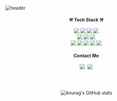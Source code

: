 ![header](https://capsule-render.vercel.app/api?type=waving&color=auto&height=180&section=header&text=Kyong's%20Github&fontSize=40)

<h4 align="center">⚒ Tech Stack ⚒</h3>
<p align="center">
  <div align="center">
    <img src="https://img.shields.io/badge/C++-00599C?style=flat&logo=cplusplus&logoColor=white"/>
    <img src="https://img.shields.io/badge/Linux-FCC624?style=flat&logo=Linux&logoColor=black"/>
    <img src="https://img.shields.io/badge/Python-3766AB?style=flat-square&logo=Python&logoColor=white"/>
    <img src="https://img.shields.io/badge/Java-007396?style=flat-square&logo=Java&logoColor=white"/>
  </div>
  
  <div align="center">
     <img src="https://img.shields.io/badge/MySQL-4479A1?style=flat-square&logo=MySQL&logoColor=white"/>
  <img src="https://img.shields.io/badge/Oracle-F80000?style=flat-square&logo=Oracle&logoColor=white"/>
  <img src="https://img.shields.io/badge/PostgresSQL-4169E1?style=flat-square&logo=PostgreSQL&logoColor=white"/>
  </div>
  
  
  <div align="center">
    <img src="https://img.shields.io/badge/Javascript-ffb13b?style=flat-square&logo=javascript&logoColor=white"/>
  <img src="https://img.shields.io/badge/TypeScript-3178C6?style=flat-square&logo=TypeScript&logoColor=white"/>
  <img src="https://img.shields.io/badge/Node.js-339933?style=flat-square&logo=Node.js&logoColor=white"/>
  <img src="https://img.shields.io/badge/Docker-2496ED?style=flat-square&logo=Docker&logoColor=white"/>
  <img src="https://img.shields.io/badge/AWS-232F3E?style=flat-square&logo=AmazonAWS&logoColor=white"/>
</div>
</p>

<h4 align="center"> Contact Me  </h3>
<p align="center">
<!--   <a href="https://velog.io/@hyeinisfree"><img src="https://img.shields.io/badge/Tech%20Blog-11B48A?style=flat-square&logo=Vimeo&logoColor=white&link=https://velog.io/@hyeinisfree"/></a>&nbsp -->
  <a href="[https://www.instagram.com/dev.dobby/](https://www.linkedin.com/in/kyongshik-lee-1213881a5/)"><img src="https://img.shields.io/badge/LinkedIn-0a66c2?style=flat-square&logo=LinkedIn&logoColor=white&link=https://www.instagram.com/hye_inisfree/"/></a>&nbsp
  <a href="mailto:kyongshikl@gmail.com"><img src="https://img.shields.io/badge/Gmail-ea4335?style=flat-square&logo=Gmail&logoColor=white&link=kimhyein7110@gmail.com"/></a>
</p>


<!-- 
👋 Hi, I’m @kyongs
- 👀 I’m interested in Database
- 🌱 I’m currently learning Flash Memory, Docker, AWS
- 💞️ I’m looking to collaborate on some awesome projects!!
- 📫 How to reach me : kyongshikl@gmail.com
- 🍭 Old github : https://github.com/kyongshik
- 🦋 Blog : https://somewheretogo.tistory.com/
- 🌻 TIL Blog: https://kyongs.github.io/
<!---
kyongs/kyongs is a ✨ special ✨ repository because its `README.md` (this file) appears on your GitHub profile.
You can click the Preview link to take a look at your changes.
---> 
<br/><br/>
<!-- [![Top Langs](https://github-readme-stats.vercel.app/api/top-langs/?username=kyongs&layout=compact)](https://github.com/anuraghazra/github-readme-stats) -->

<div align="center">
  
![Anurag's GitHub stats](https://github-readme-stats.vercel.app/api?username=kyongs&show_icons=true&theme=graywhite)
  
 </div>
